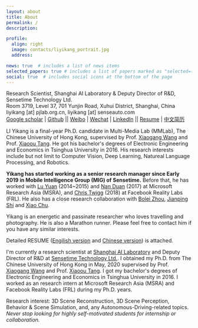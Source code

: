 ```yaml
---
layout: about
title: About
permalink: /
description: 

profile:
  align: right
  image: contacts/liyikang_portrait.jpg
  address: 

news: true  # includes a list of news items
selected_papers: true # includes a list of papers marked as "selected={true}"
social: true  # includes social icons at the bottom of the page
---
```


Research Scientist, Shanghai AI Laboratory & Deputy Director of R&D, Sensetime Technology Ltd.<br>
Room 3719, Level 37, 701 Yunjin Road, Xuhui District, Shanghai, China<br>
liyikang [at] pjlab.org.cn, liyikang [at] senseauto.com<br>
[Google scholar](https://scholar.google.co.uk/citations?user=G9b6hpYAAAAJ) | [Github](https://github.com/yikang-li) || [Weibo](http://weibo.com/liyikang1129) | [Wechat](assets/img/liyikang_wechat.jpeg) | [LinkedIn](https://www.linkedin.com/in/yikang-li) || [Resume](assets/file/resume.pdf)  | [中文简历](assets/file/resume-zh_CN.pdf)


LI Yikang is a final-year Ph.D. candidate in Multi-Media Lab (MMLab), The Chinese University of Hong Kong, supervised by Prof. [Xiaogang Wang](http://www.ee.cuhk.edu.hk/~xgwang/) and Prof. [Xiaoou Tang](https://www.ie.cuhk.edu.hk/people/xotang.shtml). He got his bachelor's degrees of Electronic Engineering and Economics in Tsinghua University in 2016. His research interests include but not limit to Computer Vision, Deep Learning, Natureal Language Processing, and Robotics.

**Yikang has started working as a senior research manager since Early 2019 in Mobile Intelligence Group (MIG) of Sensetime.**
Before that, he has worked with [Lu Yuan](http://www.lyuan.org/) (2014~2015) and [Nan Duan](https://www.microsoft.com/en-us/research/people/nanduan/) (2017) at Microsoft Research Asia (MSRA), and [Chris Twigg](http://chris.twi.gg/) (2018) at Facebook Reality Labs (FRL). He also has a close research collaboration with [Bolei Zhou](http://people.csail.mit.edu/bzhou/), [Jianping Shi](http://shijianping.me/) and [Xiao Chu](http://www.ee.cuhk.edu.hk/~xchu/).

Yikang is an energetic and passinate researcher who loves travelling and photography. He is also a Marathon runner. Please feel free to contact him if you have any similar interests.

Detailed RESUME ([Engilish version](pdf/resume.pdf) and [Chinese version](pdf/resume-zh_CN.pdf)) is attached.

I'm currently a research scientist at [Shanghai AI Laboratory](http://www.shlab.org.cn/) and Deputy Director of R&D at [Sensetime Technology Ltd.](http://www.sensetime.com/). I obtained my Ph.D. from The Chinese University of Hong Kong in May, 2020 supervised by Prof. [Xiaogang Wang](http://www.ee.cuhk.edu.hk/~xgwang/) and Prof. [Xiaoou Tang](https://www.ie.cuhk.edu.hk/people/xotang.shtml). I got my bachelor's degrees of Electronic Engineering and Economics in Tsinghua University in 2016. I worked as an research intern at Microsoft Research Asia (MSRA) and Facebook Reality Labs (FRL) during my Ph.D. years. 

Research interest: 3D Scene Reconstruction, 3D Scene Perception, Behavior & Scene Simulation, and, any Autonomous-Driving-related topics. *Never stop looking for highly self-motivated students for internship or collaboration.*

<!-- ### Highlights

1. Four of my papers are highly cited and ranked top 20 globally in recent 5 years in Google scholar metrics! See [here](https://zhuanlan.zhihu.com/p/421192644).
2. I wrote a popular book [迁移学习导论](http://jd92.wang/tlbook) to make it easy to learn, understand, and use transfer learning.
3. I lead the most popular transfer learning and semi-supervised learning projects on Github: [Transfer learning repo](https://github/jindongwang/transferlearning) [![Transfer learning repo](/assets/img/transferlearning-repo-star.jpg)](https://github/jindongwang/transferlearning) and  [Semi-supervised learning repo](https://github/torchssl/torchssl) [![SSL repo](/assets/img/torchssl-star.jpg)](https://github/stars/torchssl/torchssl)

#### Preprints

1. Yiqiang Chen, Wang Lu, <u>Jindong Wang</u>, Xin Qin, and Tao Qin. Federated Learning with Adaptive Batchnorm for Personalized Healthcare. arXiv preprint arXiv:2112.00734. [[arXiv](https://arxiv.org/abs/2112.00734)]
2. Wenxin Hou, Han Zhu, Yidong Wang, <u>Jindong Wang</u><sup>#</sup>, Tao Qin, Renjun Xu, and Takahiro Shinozaki. Exploiting Adapters for Cross-lingual Low-resource Speech Recognition. arXiv preprint arXiv:2105.11905. [[arXiv](https://arxiv.org/abs/2105.11905)] [[code](https://github.com/jindongwang/transferlearning/tree/master/code/ASR)]
3. <u>Jindong Wang</u>, Wenjie Feng, Chang Liu, Chaohui Yu, Mingxuan Du, Renjun Xu, Tao Qin, and Tie-Yan Liu. Learning Invariant Representations across Domains and Tasks. arXiv preprint arXiv:2103.05114. [[arXiv](https://arxiv.org/abs/2103.05114)]
4. Chaohui Yu, <u>Jindong Wang</u><sup>#</sup>, Chang Liu, Tao Qin, Renjun Xu, Wenjie Feng, Yiqiang Chen, and Tie-Yan Liu. Learning to match distributions for domain adaptation. arXiv preprint arXiv:2007.10791. [[arXiv](http://arxiv.org/abs/https://arxiv.org/abs/2007.10791)] -->

